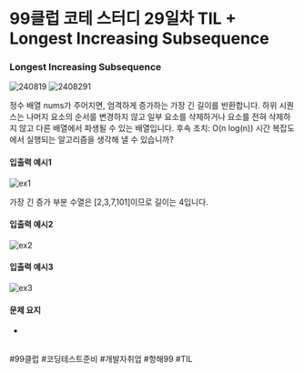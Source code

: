 # 99클럽 코테 스터디 29일차 TIL + Longest Increasing Subsequence

### Longest Increasing Subsequence

![240819](https://github.com/user-attachments/assets/c62752d7-4a94-4186-a372-1868471f9c08)
![2408291](https://github.com/user-attachments/assets/a65a2e27-f256-4ea0-91f1-5502c2944aff)

정수 배열 nums가 주어지면, 엄격하게 증가하는 가장 긴 길이를 반환합니다.
하위 시퀀스는 나머지 요소의 순서를 변경하지 않고 일부 요소를 삭제하거나 요소를 전혀 삭제하지 않고 다른 배열에서 파생될 수 있는 배열입니다.
후속 조치: 
O(n log(n)) 시간 복잡도에서 실행되는 알고리즘을 생각해 낼 수 있습니까?

#### 입출력 예시1
![ex1](https://github.com/user-attachments/assets/754b7297-9e26-4e41-bdc9-2935e01c7a91)

가장 긴 증가 부분 수열은 [2,3,7,101]이므로 길이는 4입니다.

#### 입출력 예시2

![ex2](https://github.com/user-attachments/assets/975cff0b-60cb-4996-9d80-97a7ef23a0f8)

#### 입출력 예시3

![ex3](https://github.com/user-attachments/assets/d03a14ba-3c48-4fc7-9153-57a20c41447a)

#### 문제 요지
- 


<br>
#99클럽 #코딩테스트준비 #개발자취업 #항해99 #TIL
